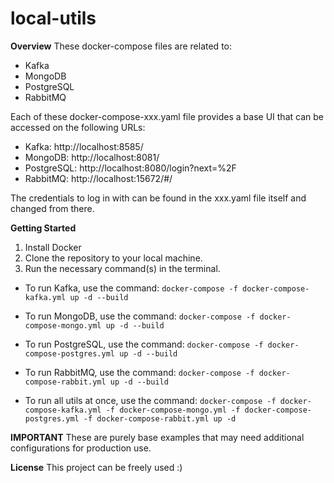 local-utils
================================

**Overview**
These docker-compose files are related to:
 - Kafka
 - MongoDB
 - PostgreSQL
 - RabbitMQ

Each of these docker-compose-xxx.yaml file provides a base UI that can be accessed on the following URLs:
  - Kafka: http://localhost:8585/
  - MongoDB: http://localhost:8081/
  - PostgreSQL: http://localhost:8080/login?next=%2F
  - RabbitMQ: http://localhost:15672/#/
  

The credentials to log in with can be found in the xxx.yaml file itself and changed from there.

**Getting Started**

1. Install Docker
2. Clone the repository to your local machine.
3. Run the necessary command(s) in the terminal.

-  To run Kafka, use the command:
    ` docker-compose -f docker-compose-kafka.yml up -d --build ` 

-  To run MongoDB, use the command:
    ` docker-compose -f docker-compose-mongo.yml up -d --build `
-  To run PostgreSQL, use the command:
    ` docker-compose -f docker-compose-postgres.yml up -d --build ` 

-  To run RabbitMQ, use the command:
    ` docker-compose -f docker-compose-rabbit.yml up -d --build ` 

-  To run all utils at once, use the command:
    ` docker-compose -f docker-compose-kafka.yml -f docker-compose-mongo.yml -f docker-compose-postgres.yml -f docker-compose-rabbit.yml up -d `
   
**IMPORTANT**
These are purely base examples that may need additional configurations for production use.


**License**
This project can be freely used :) 
